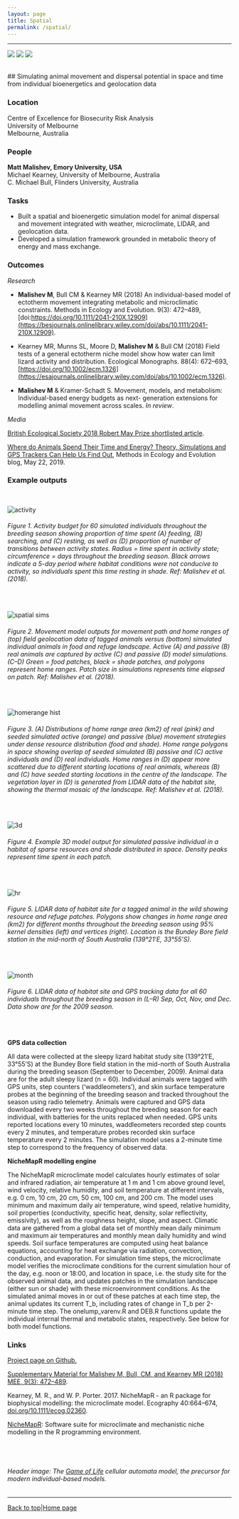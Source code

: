```yaml
---
layout: page
title: Spatial
permalink: /spatial/
---
```

<a id="top"></a>

******
![](spatial/spatial_header.gif) ![](spatial/spatial_header.gif) ![](spatial/spatial_header.gif)  

<br>
## Simulating animal movement and dispersal potential in space and time from individual bioenergetics and geolocation data            

### Location

Centre of Excellence for Biosecurity Risk Analysis   
University of Melbourne  
Melbourne, Australia       

### People

**Matt Malishev, Emory University, USA**  
Michael Kearney, University of Melbourne, Australia  
C. Michael Bull, Flinders University, Australia    
  
### Tasks

* Built a spatial and bioenergetic simulation model for animal dispersal and movement integrated with weather, microclimate, LIDAR, and geolocation data.         
* Developed a simulation framework grounded in metabolic theory of energy and mass exchange.           

### Outcomes

_Research_  

* **Malishev M**, Bull CM & Kearney MR (2018) An individual-based model of ectotherm movement integrating metabolic and microclimatic constraints. Methods in Ecology and Evolution. 9(3): 472–489, [doi:https://doi.org/10.1111/2041-210X.12909](https://besjournals.onlinelibrary.wiley.com/doi/abs/10.1111/2041-210X.12909).        

* Kearney MR, Munns SL, Moore D, **Malishev M** & Bull CM (2018) Field tests of a general ectotherm niche model show how water can limit lizard activity and distribution. Ecological Monographs. 88(4): 672–693, [https://doi.org/10.1002/ecm.1326](https://esajournals.onlinelibrary.wiley.com/doi/abs/10.1002/ecm.1326).   

* **Malishev M** & Kramer-Schadt S. Movement, models, and metabolism: Individual-based energy budgets as next- generation extensions for modelling animal movement across scales. _In review_.        

_Media_  

[British Ecological Society 2018 Robert May Prize shortlisted article](https://besjournals.onlinelibrary.wiley.com/doi/toc/10.1111/(ISSN)2041-210x.ECRAward2018).    

[Where do Animals Spend Their Time and Energy? Theory, Simulations and GPS Trackers Can Help Us Find Out](https://methodsblog.com/2019/05/22/movement-metabolism-microclimate/), Methods in Ecology and Evolution blog, May 22, 2019.  

### Example outputs  
<br>

![activity](spatial/spatial1.jpg)  
###### Figure 1. Activity budget for 60 simulated individuals throughout the breeding season showing proportion of time spent (A) feeding, (B) searching, and (C) resting, as well as (D) proportion of number of transitions between activity states. Radius = time spent in activity state; circumference = days throughout the breeding season. Black arrows indicate a 5-day period where habitat conditions were not conducive to activity, so individuals spent this time resting in shade. Ref: Malishev et al. (2018).   
<br>  

![spatial sims](spatial/spatial2.jpg)
###### Figure 2. Movement model outputs for movement path and home ranges of (top) field geolocation data of tagged animals versus (bottom) simulated individual animals in food and refuge landscape. Active (A) and passive (B) real animals are captured by active (C) and passive (D) model simulations. (C–D) Green = food patches, black = shade patches, and polygons represent home ranges. Patch size in simulations represents time elapsed on patch. Ref: Malishev et al. (2018).  
<br>  

![homerange hist](spatial/spatial3.jpg)
###### Figure 3. (A) Distributions of home range area (km2) of real (pink) and seeded simulated active (orange) and passive (blue) movement strategies under dense resource distribution (food and shade). Home range polygons in space showing overlap of seeded simulated (B) passive and (C) active individuals and (D) real individuals. Home ranges in (D) appear more scattered due to different starting locations of real animals, whereas (B) and (C) have seeded starting locations in the centre of the landscape. The vegetation layer in (D) is generated from LIDAR data of the habitat site, showing the thermal mosaic of the landscape. Ref: Malishev et al. (2018).
<br>  
    
![3d](spatial/spatial4.png)
###### Figure 4. Example 3D model output for simulated passive individual in a habitat of sparse resources and shade distributed in space. Density peaks represent time spent in each patch.  
<br>  

![hr](spatial/spatial5.jpg)
###### Figure 5. LIDAR data of habitat site for a tagged animal in the wild showing resource and refuge patches. Polygons show changes in home range area (km2) for different months throughout the breeding season using 95% kernel densities (left) and vertices (right). Location is the Bundey Bore field station in the mid-north of South Australia (139°21’E, 33°55’S).     
<br>  

![month](spatial/spatial6.png)  
###### Figure 6. LIDAR data of habitat site and GPS tracking data for all 60 individuals throughout the breeding season in (L–R) Sep, Oct, Nov, and Dec. Data show are for the 2009 season.        
<br>    

**GPS data collection**   

All data were collected at the sleepy lizard habitat study site (139°21’E, 33°55’S) at the Bundey Bore field station in the mid-north of South Australia during the breeding season (September to December, 2009). Animal data are for the adult sleepy lizard (n = 60). Individual animals were tagged with GPS units, step counters (‘waddleometers’), and skin surface temperature probes at the beginning of the breeding season and tracked throughout the season using radio telemetry. Animals were captured and GPS data downloaded every two weeks throughout the breeding season for each individual, with batteries for the units replaced when needed. GPS units reported locations every 10 minutes, waddleometers recorded step counts every 2 minutes, and temperature probes recorded skin surface temperature every 2 minutes. The simulation model uses a 2-minute time step to correspond to the frequency of observed data.     

**NicheMapR modelling engine**  

The NicheMapR microclimate model calculates hourly estimates of solar and infrared radiation, air temperature at 1 m and 1 cm above ground level, wind velocity, relative humidity, and soil temperature at different intervals, e.g. 0 cm, 10 cm, 20 cm, 50 cm, 100 cm, and 200 cm. The model uses minimum and maximum daily air temperature, wind speed, relative humidity, soil properties (conductivity, specific heat, density, solar reflectivity, emissivity), as well as the roughness height, slope, and aspect. Climatic data are gathered from a global data set of monthly mean daily minimum and maximum air temperatures and monthly mean daily humidity and wind speeds. Soil surface temperatures are computed using heat balance equations, accounting for heat exchange via radiation, convection, conduction, and evaporation.
For simulation time steps, the microclimate model verifies the microclimate conditions for the current simulation hour of the day, e.g. noon or 18:00, and location in space, i.e. the study site for the observed animal data, and updates patches in the simulation landscape (either sun or shade) with these microenvironment conditions. As the simulated animal moves in or out of these patches at each time step, the animal updates its current T_b, including rates of change in T_b per 2-minute time step.
The onelump_varenv.R and DEB.R functions update the individual internal thermal and metabolic states, respectively. See below for both model functions.


### Links  

[Project page on Github.](https://github.com/darwinanddavis/Sleepy_IBM)      

[Supplementary Material for Malishev M, Bull, CM, and Kearney MR (2018) MEE, 9(3): 472–489](https://github.com/darwinanddavis/MalishevBullKearney).    

Kearney, M. R., and W. P. Porter. 2017. NicheMapR - an R package for biophysical modelling: the microclimate model. Ecography 40:664–674, [doi.org/10.1111/ecog.02360](https://onlinelibrary.wiley.com/doi/full/10.1111/ecog.02360).         

[NicheMapR](https://mrke.github.io/): Software suite for microclimate and mechanistic niche modelling in the R programming environment.    
<br>  
<br>

###### Header image: The [Game of Life](https://en.wikipedia.org/wiki/Conway%27s_Game_of_Life) cellular automata model, the precursor for modern individual-based models.      
******  

[Back to top](#top)|[Home page](./index.md)
